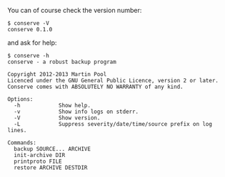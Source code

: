 You can of course check the version number:

    $ conserve -V
    conserve 0.1.0

and ask for help:

    $ conserve -h
    conserve - a robust backup program
    
    Copyright 2012-2013 Martin Pool
    Licenced under the GNU General Public Licence, version 2 or later.
    Conserve comes with ABSOLUTELY NO WARRANTY of any kind.
    
    Options:
      -h            Show help.
      -v            Show info logs on stderr.
      -V            Show version.
      -L            Suppress severity/date/time/source prefix on log lines.
    
    Commands:
      backup SOURCE... ARCHIVE
      init-archive DIR
      printproto FILE
      restore ARCHIVE DESTDIR

